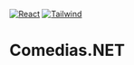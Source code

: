 [![React](https://img.shields.io/badge/React-Library-blue?style=for-the-badge&logo=react)](https://reactjs.org/) [![Tailwind](https://img.shields.io/badge/Tailwind-Framework-blue?style=for-the-badge&logo=tailwind-css)](https://tailwindcss.com/)

# Comedias.NET

